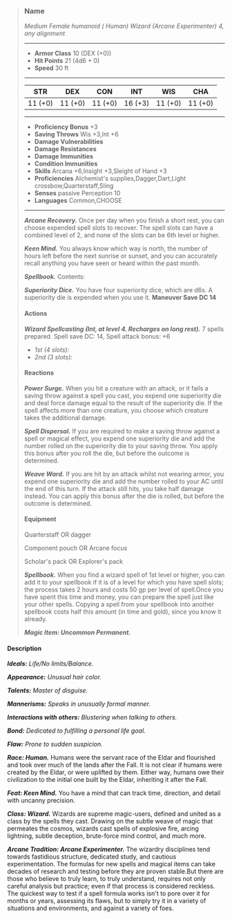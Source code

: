>### Name
>*Medium Female humanoid ( Human) Wizard (Arcane Experimenter) 4, any alignment*
>___
>- **Armor Class** 10 (DEX (+0))
>- **Hit Points** 21 (4d6 + 0)
>- **Speed** 30 ft
>___
>|**STR**|**DEX**|**CON**|**INT**|**WIS**|**CHA**|
>|:-:|:-:|:-:|:-:|:-:|:-:|
>|11 (+0)|11 (+0)|11 (+0)|16 (+3)|11 (+0)|11 (+0)|
>___
>- **Proficiency Bonus** +3
>- **Saving Throws** Wis +3,Int +6
>- **Damage Vulnerabilities** 
>- **Damage Resistances** 
>- **Damage Immunities** 
>- **Condition Immunities** 
>- **Skills** Arcana +6,Insight +3,Sleight of Hand +3
>- **Proficiencies** Alchemist's supplies,Dagger,Dart,Light crossbow,Quarterstaff,Sling
>- **Senses** passive Perception 10
>- **Languages** Common,CHOOSE
>___
>***Arcane Recovery.*** Once per day when you finish a short rest, you can choose expended spell slots to recover. The spell slots can have a combined level of 2, and none of the slots can be 6th level or higher.
>
>***Keen Mind.*** You always know which way is north, the number of hours left before the next sunrise or sunset, and you can accurately recall anything you have seen or heard within the past month.
>
>***Spellbook.*** Contents: 
>
>***Superiority Dice.*** You have four superiority dice, which are d6s. A superiority die is expended when you use it. **Maneuver Save DC 14**
>
>#### Actions
>***Wizard Spellcasting (Int, at level 4. Recharges on long rest).*** 7 spells prepared. Spell save DC: 14, Spell attack bonus: +6
>
>* *1st (4 slots):* 
>* *2nd (3 slots):* 
>
>
>#### Reactions
>***Power Surge.*** When you hit a creature with an attack, or it fails a saving throw against a spell you cast, you expend one superiority die and deal force damage equal to the result of the superiority die. If the spell affects more than one creature, you choose which creature takes the additional damage.
>
>***Spell Dispersal.*** If you are required to make a saving throw against a spell or magical effect, you expend one superiority die and add the number rolled on the superiority die to your saving throw. You apply this bonus after you roll the die, but before the outcome is determined.
>
>***Weave Ward.*** If you are hit by an attack whilst not wearing armor, you expend one superiority die and add the number rolled to your AC until the end of this turn. If the attack still hits, you take half damage instead. You can apply this bonus after the die is rolled, but before the outcome is determined.
>
>
>#### Equipment
>Quarterstaff OR dagger
>
>Component pouch OR Arcane focus
>
>Scholar's pack OR Explorer's pack
>
>***Spellbook.*** When you find a wizard spell of 1st level or higher, you can add it to your spellbook if it is of a level for which you have spell slots; the process takes 2 hours and costs 50 gp per level of spell.Once you have spent this time and money, you can prepare the spell just like your other spells. Copying a spell from your spellbook into another spellbook costs half this amount (in time and gold), since you know it already.
>
>***Magic Item: Uncommon Permanent.***
>

#### Description
***Ideals:*** *Life/No limits/Balance.*

***Appearance:*** *Unusual hair color.*

***Talents:*** *Master of disguise.*

***Mannerisms:*** *Speaks in unusually formal manner.*

***Interactions with others:*** *Blustering when talking to others.*

***Bond:*** *Dedicated to fulfilling a personal life goal.*

***Flaw:*** *Prone to sudden suspicion.*

***Race: Human.*** Humans were the servant race of the Eldar and flourished and took over much of the lands after the Fall. It is not clear if humans were created by the Eldar, or were uplifted by them. Either way, humans owe their civilization to the initial one built by the Eldar, inheriting it after the Fall.

***Feat: Keen Mind.*** You have a mind that can track time, direction, and detail with uncanny precision.



***Class: Wizard.*** Wizards are supreme magic-users, defined and united as a class by the spells they cast. Drawing on the subtle weave of magic that permeates the cosmos, wizards cast spells of explosive fire, arcing lightning, subtle deception, brute-force mind control, and much more.

***Arcane Tradition: Arcane Experimenter.*** The wizardry disciplines tend towards fastidious structure, dedicated study, and cautious experimentation. The formulas for new spells and magical items can take decades of research and testing before they are proven stable.But there are those who believe to truly learn, to truly understand, requires not only careful analysis but practice; even if that process is considered reckless. The quickest way to test if a spell formula works isn't to pore over it for months or years, assessing its flaws, but to simply try it in a variety of situations and environments, and against a variety of foes.



